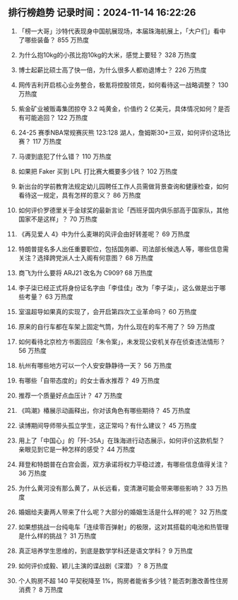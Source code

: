 
## 排行榜趋势 记录时间：2024-11-14 16:22:26
  
  1. 「榜一大哥」沙特代表现身中国航展现场，本届珠海航展上，「大户们」看中了哪些装备？ 855 万热度
    
  2. 为什么抱10kg的小孩比抱10kg的大米，感觉上要轻？ 328 万热度
    
  3. 博士起薪比硕士高了快一倍，为什么很多人都劝退博士？ 226 万热度
    
  4. 网传吉利开启核心业务整合，极氪将控股领克，如何看待这一战略调整？ 130 万热度
    
  5. 紫金矿业被贩毒集团掠夺 3.2 吨黄金，价值约 2 亿美元，具体情况如何？是否有可能追回？ 122 万热度
    
  6. 24-25 赛季NBA常规赛灰熊 123:128 湖人，詹姆斯30+三双，如何评价这场比赛？ 117 万热度
    
  7. 马谡到底犯了什么错？ 110 万热度
    
  8. 如果把 Faker 买到 LPL 打比赛大概要多少钱？ 102 万热度
    
  9. 新出台的学前教育法规定幼儿园聘任工作人员需做背景查询和健康检查，如何看待这一规定，具有怎样的意义？ 86 万热度
    
  10. 如何评价罗德里关于金球奖的最新言论「西班牙国内俱乐部高于国家队，其他国家不是这样」？ 70 万热度
    
  11. 《再见爱人 4》中为什么麦琳的风评会由好转差呢？ 69 万热度
    
  12. 特朗普提名多人出任重要职位，包括国务卿、司法部长候选人等，哪些信息需关注？选择跨党派人士入阁有何意图？ 68 万热度
    
  13. 商飞为什么要将 ARJ21 改名为 C909? 68 万热度
    
  14. 李子柒已经正式将身份证名字由「李佳佳」改为「李子柒」，这么做是出于哪些考量？ 63 万热度
    
  15. 室温超导如果真的实现了，会开启第四次工业革命吗？ 60 万热度
    
  16. 原来的自行车都在车架上固定气筒，为什么现在的车不用了？ 59 万热度
    
  17. 如何看待北京检方书面回应「朱令案」，未发现公安机关存在侦查违法情形？ 56 万热度
    
  18. 杭州有哪些地方可以一个人安安静静待一天？ 56 万热度
    
  19. 有哪些「自带态度的」的女士香水推荐？ 49 万热度
    
  20. 推荐一个质量好点血压计？ 47 万热度
    
  21. 《鸣潮》椿展示动画释出，你对该角色有哪些期待？ 45 万热度
    
  22. 读博期间导师带头孤立学生，这正常吗？有什么建议？ 45 万热度
    
  23. 用上了「中国心」的「歼-35A」在珠海进行动态展示，如何评价这款机型？亲眼见到它是一种怎样的感受？ 44 万热度
    
  24. 拜登和特朗普在白宫会面，双方承诺将权力平稳过渡，有哪些信息值得关注？ 36 万热度
    
  25. 为什么黄河没有那么黄了，从长远看，变清澈可能会带来哪些影响？ 33 万热度
    
  26. 婚姻给夫妻两人带来了什么呢？大部分的婚姻生活是什么样的呢？ 32 万热度
    
  27. 如果想挑战一台纯电车「连续零百弹射」的极限，这对其搭载的电池和热管理是什么样的挑战？ 31 万热度
    
  28. 真正培养学生思维的，到底是数学学科还是语文学科？ 9 万热度
    
  29. 如何评价成毅、颖儿主演的谍战剧《深潜》？ 8 万热度
    
  30. 个人购房不超 140 平契税降至 1%，购房者能省多少钱？能否刺激改善性住房消费？ 8 万热度
    